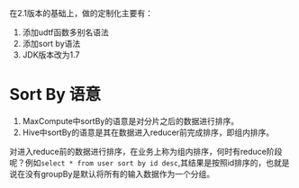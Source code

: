 在2.1版本的基础上，做的定制化主要有：

1. 添加udtf函数多别名语法
1. 添加sort by语法
1. JDK版本改为1.7

# Sort By 语意

1. MaxCompute中sortBy的语意是对分片之后的数据进行排序。
1. Hive中sortBy的语意是其在数据进入reducer前完成排序，即组内排序。

对进入reduce前的数据进行排序，在业务上称为组内排序，何时有reduce阶段呢？例如`select * from user sort by id desc`,其结果是按照id排序的，也就是说在没有groupBy是默认将所有的输入数据作为一个分组。
